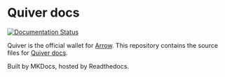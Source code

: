 # Quiver docs
[![Documentation Status](https://readthedocs.org/projects/quiver/badge/?version=latest)](https://quiver.readthedocs.io/en/latest/?badge=latest)

Quiver is the official wallet for [Arrow](https://www.arrowchain.io/). This repository contains the source files for [Quiver docs](http://quiverdocs.arrowchain.io/en/latest/).

Built by MKDocs, hosted by Readthedocs.
